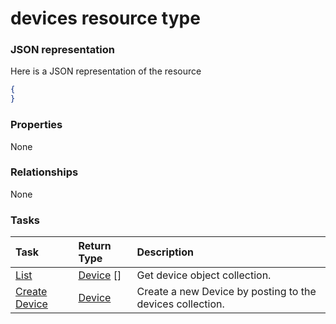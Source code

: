 # devices resource type



### JSON representation

Here is a JSON representation of the resource

<!-- {
  "blockType": "resource",
  "optionalProperties": [

  ],
  "@odata.type": "microsoft.graph.devices"
}-->

```json
{
}

```
### Properties
None

### Relationships
None


### Tasks

| Task		   | Return Type	|Description|
|:---------------|:--------|:----------|
|[List](../api/device_list.md) | [Device](device.md) [] |Get device object collection. |
|[Create Device](../api/device_post_devices.md) |[Device](device.md)| Create a new Device by posting to the devices collection.|

<!-- uuid: 4228b5f5-21a0-4ca0-a682-5999dfe2fb1d
2015-10-19 09:07:21 UTC -->
<!-- {
  "type": "#page.annotation",
  "description": "devices resource",
  "keywords": "",
  "section": "documentation",
  "tocPath": ""
}-->